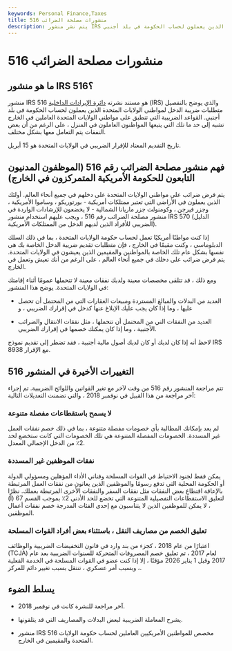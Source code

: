 ```yaml
---
keywords: Personal Finance,Taxes
title: منشورات مصلحة الضرائب 516
description: يتم نشر منشور IRS رقم 516 من قبل مصلحة الضرائب الأمريكية والذي يفصل متطلبات ضريبة الدخل للمواطنين الأمريكيين الذين يعملون لحساب الحكومة في بلد أجنبي.
---
```


# منشورات مصلحة الضرائب 516
## ما هو منشور IRS 516؟

منشور IRS 516 هو مستند نشرته [دائرة الإيرادات الداخلية](/irs) (IRS) والذي يوضح بالتفصيل متطلبات ضريبة الدخل لمواطني الولايات المتحدة الذين يعملون لحساب الحكومة في بلد أجنبي. القواعد الضريبية التي تنطبق على مواطني الولايات المتحدة العاملين في الخارج تشبه إلى حد ما تلك التي يتبعها المواطنون العاملون في المنزل ، على الرغم من أن بعض النفقات يتم التعامل معها بشكل مختلف.

تاريخ التقديم المعتاد للإقرار الضريبي في الولايات المتحدة هو 15 أبريل.

## فهم منشور مصلحة الضرائب رقم 516 (الموظفون المدنيون التابعون للحكومة الأمريكية المتمركزون في الخارج)

يتم فرض ضرائب على مواطني الولايات المتحدة على دخلهم في جميع أنحاء العالم. أولئك الذين يعملون في الأراضي التي تعتبر ممتلكات أمريكية - بورتوريكو ، وساموا الأمريكية ، وجزر فيرجن ، وكومنولث جزر ماريانا الشمالية - لا يخضعون للإرشادات الواردة في منشور مصلحة الضرائب رقم 516 ، ويجب عليهم استخدام منشور IRS 570 (الدليل الضريبي للأفراد الذين لديهم الدخل من الممتلكات الأمريكية).

إذا كنت مواطنًا أمريكيًا تعمل لحساب حكومة الولايات المتحدة ، بما في ذلك السلك الدبلوماسي ، وكنت مقيمًا في الخارج ، فإن متطلبات تقديم ضريبة الدخل الخاصة بك هي نفسها بشكل عام تلك الخاصة بالمواطنين والمقيمين الذين يعيشون في الولايات المتحدة. يتم فرض ضرائب على دخلك في جميع أنحاء العالم ، على الرغم من أنك تعيش وتعمل في الخارج.

ومع ذلك ، قد تتلقى مخصصات معينة ولديك نفقات معينة لا تتحملها عمومًا أثناء إقامتك في الولايات المتحدة. يوضح هذا المنشور:

- العديد من البدلات والمبالغ المستردة ومبيعات العقارات التي من المحتمل أن تحصل عليها ، وما إذا كان يجب عليك الإبلاغ عنها كدخل في إقرارك الضريبي ، و

- العديد من النفقات التي من المحتمل أن تتحملها ، مثل نفقات الانتقال والضرائب الأجنبية ، وما إذا كان يمكنك خصمها في إقرارك الضريبي.

لاحظ أنه إذا كان لديك أو كان لديك أصول مالية أجنبية ، فقد تضطر إلى تقديم نموذج IRS 8938 مع الإقرار.

## التغييرات الأخيرة في المنشور 516

تتم مراجعة المنشور رقم 516 من وقت لآخر مع تغير القوانين واللوائح الضريبية. تم إجراء آخر مراجعة من هذا القبيل في نوفمبر 2018 ، والتي تضمنت التعديلات التالية:

### لا يسمح باستقطاعات مفصلة متنوعة

لم يعد بإمكانك المطالبة بأي خصومات مفصلة متنوعة ، بما في ذلك خصم نفقات العمل غير المسددة. الخصومات المفصلة المتنوعة هي تلك الخصومات التي كانت ستخضع لحد 2٪ من الدخل الإجمالي المعدل.

### نفقات الموظفين غير المسددة

يمكن فقط لجنود الاحتياط في القوات المسلحة وفناني الأداء المؤهلين ومسؤولي الدولة أو الحكومة المحلية التي تدفع رسومًا والموظفين الذين يعانون من نفقات العمل المرتبطة بالإعاقة اقتطاع بعض النفقات مثل نفقات السفر والنفقات الأخرى المرتبطة بعملك. نظرًا لتعليق الاستقطاعات التفصيلية المتنوعة التي تخضع للحد الأدنى 2٪ بموجب القسم 67 (أ) ، لا يمكن للموظفين الذين لا يتناسبون مع إحدى الفئات المدرجة خصم نفقات أعمال الموظفين.

### تعليق الخصم من مصاريف النقل ، باستثناء بعض أفراد القوات المسلحة

اعتبارًا من عام 2018 ، كجزء من بند وارد في قانون التخفيضات الضريبية والوظائف (TCJA) لعام 2017 ، تم تعليق خصم المصروفات المتحركة للسنوات الضريبية بعد عام 2017 وقبل 1 يناير 2026 مؤقتًا ، إلا إذا كنت عضو في القوات المسلحة في الخدمة الفعلية ، وبسبب أمر عسكري ، تنتقل بسبب تغيير دائم للمركز.

## يسلط الضوء

- آخر مراجعة للنشرة كانت في نوفمبر 2018.

- يشرح المعاملة الضريبية لبعض البدلات والمصاريف التي قد يتلقونها.

- منشور IRS 516 مخصص للمواطنين الأمريكيين العاملين لحساب حكومة الولايات المتحدة والمقيمين في الخارج.


